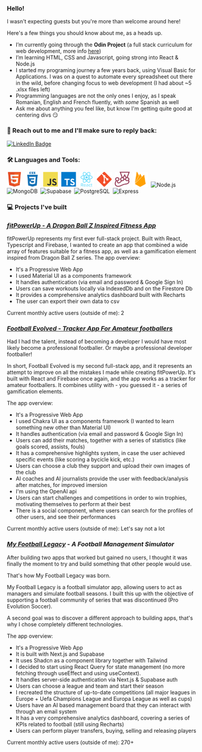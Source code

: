 ### Hello! 

I wasn't expecting guests but you're more than welcome around here! 

Here's a few things you should know about me, as a heads up.

- I’m currently going through the <strong>Odin Project</strong> (a full stack curriculum for web development, more info [here](https://www.theodinproject.com/))
- I’m learning HTML, CSS and Javascript, going strong into React & Node.js
- I started my programing journey a few years back, using Visual Basic for Applications. I was on a quest to automate every spreadsheet out there in the wild, before changing focus to web development (I had about ~5 .xlsx files left)
- Programming languages are not the only ones I enjoy, as I speak Romanian, English and French fluently, with _some_ Spanish as well
- Ask me about anything you feel like, but know I'm getting quite good at centering divs :smirk:

### :loudspeaker: Reach out to me and I'll make sure to reply back:
<div id="badges">
  <a href="https://www.linkedin.com/in/matei-daniel/">
    <img src="https://img.shields.io/badge/LinkedIn-blue?style=for-the-badge&logo=linkedin&logoColor=white" alt="LinkedIn Badge"/>
  </a>
</div>

### :hammer_and_wrench: Languages and Tools:

<div>
  <img src="https://github.com/devicons/devicon/blob/master/icons/html5/html5-original.svg" title="HTML5" alt="HTML" width="40" height="40"/>&nbsp;
  <img src="https://github.com/devicons/devicon/blob/master/icons/css3/css3-plain-wordmark.svg"  title="CSS3" alt="CSS" width="40" height="40"/>&nbsp;
  <img src="https://github.com/devicons/devicon/blob/master/icons/javascript/javascript-original.svg" title="JavaScript" alt="JavaScript" width="40" height="40"/>&nbsp;
  <img src="https://github.com/devicons/devicon/blob/master/icons/typescript/typescript-plain.svg" title="Typescript" alt="Typescript" width="40" height="40"/>&nbsp;
  <img src="https://github.com/devicons/devicon/blob/master/icons/react/react-original-wordmark.svg" title="React" alt="React" width="40" height="40"/>&nbsp;
  <img src="https://github.com/devicons/devicon/blob/master/icons/git/git-plain.svg" title="Git" alt="Git" width="40" height="40"/>&nbsp;  
  <img src="https://github.com/devicons/devicon/blob/master/icons/jest/jest-plain.svg" title="Jest" alt="Jest" width="40" height="40"/>&nbsp;
  <img src="https://github.com/devicons/devicon/blob/master/icons/firebase/firebase-plain.svg" title="Firebase" alt="Firebase" width="40" height="40"/>&nbsp;
    <img src="https://cdn.jsdelivr.net/gh/devicons/devicon/icons/nodejs/nodejs-original-wordmark.svg" title="Node.js" alt="Node.js" width="40" height="40"/>&nbsp;
      <img src="https://cdn.jsdelivr.net/gh/devicons/devicon/icons/mongodb/mongodb-original.svg" title="MongoDB" alt="MongoDB" width="40" height="40"/>&nbsp;
  <img src="https://cdn.jsdelivr.net/gh/devicons/devicon@latest/icons/supabase/supabase-original.svg" title="Supabase" alt="Supabase" width="40" height="40"/>&nbsp;
  <img src="https://cdn.jsdelivr.net/gh/devicons/devicon@latest/icons/postgresql/postgresql-original.svg" title="PostgreSQL" alt="PostgreSQL" width="40" height="40"/>&nbsp;
<img src="https://cdn.jsdelivr.net/gh/devicons/devicon/icons/express/express-original-wordmark.svg" title="Express" alt="Express" width="40" height="40"/>&nbsp;
  
</div>

### :computer: Projects I've built 
### *<a href="https://fitpowerup.com/" target="_blank">fitPowerUp - A Dragon Ball Z Inspired Fitness App</a>*

fitPowerUp represents my first ever full-stack project. Built with React, Typescript and Firebase, I wanted to create an app that combined a wide array of features suitable for a fitness app, as well as a gamification element inspired from Dragon Ball Z series.
The app overview:
- It's a Progressive Web App
- I used Material UI as a components framework
- It handles authentication (via email and password & Google Sign In)
- Users can save workouts locally via IndexedDb and on the Firestore Db
- It provides a comprehensive analytics dashboard built with Recharts
- The user can export their own data to csv

Current monthly active users (outside of me): 2

### *<a href="https://fitpowerup.com/](https://footballevolved.app/" target="_blank">Football Evolved - Tracker App For Amateur footballers</a>*

Had I had the talent, instead of becoming a developer I would have most likely become a professional footballer. Or maybe a professional developer footballer! 

In short, Football Evolved is my second full-stack app, and it represents an attempt to improve on all the mistakes I made while creating fitPowerUp. It's built with React and Firebase once again, and the app works as a tracker for amateur footballers. It combines utility with - you guessed it - a series of gamification elements.

The app overview:
- It's a Progressive Web App
- I used Chakra UI as a components framework (I wanted to learn something new other than Material UI)
- It handles authentication (via email and password & Google Sign In)
- Users can add their matches, together with a series of statistics (like goals scored, assists, fouls)
- It has a comprehensive highlights system, in case the user achieved specific events (like scoring a bycicle kick, etc.)
- Users can choose a club they support and upload their own images of the club
- AI coaches and AI journalists provide the user with feedback/analysis after matches, for improved imersion
- I'm using the OpenAI api
- Users can start challenges and competitions in order to win trophies, motivating themselves to perform at their best
- There is a social component, where users can search for the profiles of other users, and see their performances

Current monthly active users (outside of me): Let's say not a lot

### *<a href="https://myfootballlegacy.com/" target="_blank">My Football Legacy</a> - A Football Management Simulator*

After building two apps that worked but gained no users, I thought it was finally the moment to try and build something that other people would use. 

That's how My Football Legacy was born.

My Football Legacy is a football simulator app, allowing users to act as managers and simulate football seasons. I built this up with the objective of supporting a football community of series that was discontinued (Pro Evolution Soccer). 

A second goal was to discover a different approach to building apps, that's why I chose completely different technologies.

The app overview:
- It's a Progressive Web App
- It is built with Next.js and Supabase
- It uses Shadcn as a component library together with Tailwind
- I decided to start using React Query for state management (no more fetching through useEffect and using useContext).
- It handles server-side authentication via Next.js & Supabase auth
- Users can choose a league and team and start their season
- I recreated the structure of up-to-date competitions (all major leagues in Europe + Uefa Champions League and Europa League as well as cups)
- Users have an AI based management board that they can interact with through an email system
- It has a very comprehensive analytics dashboard, covering a series of KPIs related to football (still using Recharts)
- Users can perform player transfers, buying, selling and releasing players

Current monthly active users (outside of me): 270+


<!--
**leynadm/leynadm** is a ✨ _special_ ✨ repository because its `README.md` (this file) appears on your GitHub profile.

  <img src="https://github.com/devicons/devicon/blob/master/icons/git/git-original-wordmark.svg" title="Git" **alt="Git" width="40" height="40"/>
</div>

Here are some ideas to get you started:
- 👯 I’m looking to collaborate on ...
-->
